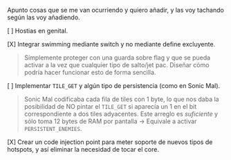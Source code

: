 Apunto cosas que se me van ocurriendo y quiero añadir, y las voy tachando según las voy añadiendo.

[ ] Hostias en genital.

[X] Integrar swimming mediante switch y no mediante define excluyente.

> Símplemente proteger con una guarda sobre flag y que se pueda activar a la vez que cualquier tipo de salto/jet pac. Diseñar cómo podría hacer funcionar esto de forma sencilla.

[ ] Implementar `TILE_GET` y algún tipo de persistencia (como en Sonic Mal). 

> Sonic Mal codificaba cada fila de tiles con 1 byte, lo que nos daba la posibilidad de NO pintar el `TILE_GET` si aparecía un 1 en el bit correspondiente a dos tiles adyacentes. Este arreglo es *suficiente* y sólo toma 12 bytes de RAM por pantalla -> Equivale a activar `PERSISTENT_ENEMIES`.

[X] Crear un code injection point para meter soporte de nuevos tipos de hotspots, y así eliminar la necesidad de tocar el core.
